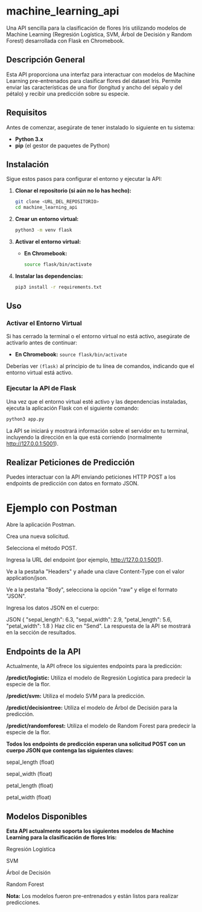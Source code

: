 # machine_learning_api

Una API sencilla para la clasificación de flores Iris utilizando modelos de Machine Learning (Regresión Logística, SVM, Árbol de Decisión y Random Forest) desarrollada con Flask en Chromebook.

## Descripción General

Esta API proporciona una interfaz para interactuar con modelos de Machine Learning pre-entrenados para clasificar flores del dataset Iris. Permite enviar las características de una flor (longitud y ancho del sépalo y del pétalo) y recibir una predicción sobre su especie.

## Requisitos

Antes de comenzar, asegúrate de tener instalado lo siguiente en tu sistema:

* **Python 3.x**
* **pip** (el gestor de paquetes de Python)

## Instalación

Sigue estos pasos para configurar el entorno y ejecutar la API:

1.  **Clonar el repositorio (si aún no lo has hecho):**

    ```bash
    git clone <URL_DEL_REPOSITORIO>
    cd machine_learning_api
    ```

2.  **Crear un entorno virtual:**

    ```bash
    python3 -m venv flask
    ```

3.  **Activar el entorno virtual:**

    * **En Chromebook:**
        ```bash
        source flask/bin/activate
        ```

4.  **Instalar las dependencias:**

    ```bash
    pip3 install -r requirements.txt
    ```

## Uso

### Activar el Entorno Virtual

Si has cerrado la terminal o el entorno virtual no está activo, asegúrate de activarlo antes de continuar:

* **En Chromebook:** `source flask/bin/activate`

Deberías ver `(flask)` al principio de tu línea de comandos, indicando que el entorno virtual está activo.

### Ejecutar la API de Flask

Una vez que el entorno virtual esté activo y las dependencias instaladas, ejecuta la aplicación Flask con el siguiente comando:

```bash
python3 app.py
```

La API se iniciará y mostrará información sobre el servidor en tu terminal, incluyendo la dirección en la que está corriendo (normalmente http://127.0.0.1:5001).

## Realizar Peticiones de Predicción

Puedes interactuar con la API enviando peticiones HTTP POST a los endpoints de predicción con datos en formato JSON. 

# Ejemplo con Postman
Abre la aplicación Postman.


Crea una nueva solicitud.


Selecciona el método POST.


Ingresa la URL del endpoint (por ejemplo, http://127.0.0.1:5001).


Ve a la pestaña "Headers" y añade una clave Content-Type con el valor application/json.


Ve a la pestaña "Body", selecciona la opción "raw" y elige el formato "JSON".


Ingresa los datos JSON en el cuerpo:

 JSON
{
    "sepal_length": 6.3,
    "sepal_width": 2.9,
    "petal_length": 5.6,
    "petal_width": 1.8
}
Haz clic en "Send". La respuesta de la API se mostrará en la sección de resultados.


## Endpoints de la API
Actualmente, la API ofrece los siguientes endpoints para la predicción:

**/predict/logistic:** Utiliza el modelo de Regresión Logística para predecir la especie de la flor.

**/predict/svm:** Utiliza el modelo SVM para la predicción.

**/predict/decisiontree:** Utiliza el modelo de Árbol de Decisión para la predicción.

**/predict/randomforest:** Utiliza el modelo de Random Forest para predecir la especie de la flor.

**Todos los endpoints de predicción esperan una solicitud POST con un cuerpo JSON que contenga las siguientes claves:**

sepal_length (float)

sepal_width (float)

petal_length (float)

petal_width (float)

## Modelos Disponibles
**Esta API actualmente soporta los siguientes modelos de Machine Learning para la clasificación de flores Iris:**

Regresión Logística

SVM

Árbol de Decisión

Random Forest

**Nota:** Los modelos fueron pre-entrenados y están listos para realizar predicciones.


